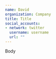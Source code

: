 ```yaml
---
name: David
organization: Company
title: Title
social_accounts:
- network: twitter
  username: username
  url: ""
---
```


Body